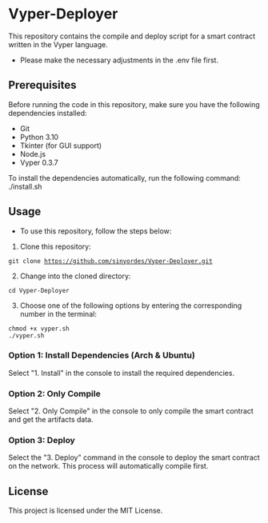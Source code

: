 # Vyper-Deployer

This repository contains the compile and deploy script for a smart contract written in the Vyper language.
- Please make the necessary adjustments in the .env file first.
## Prerequisites

Before running the code in this repository, make sure you have the following dependencies installed:

- Git
- Python 3.10
- Tkinter (for GUI support)
- Node.js
- Vyper 0.3.7

To install the dependencies automatically, run the following command:
<br>
./install.sh

## Usage

- To use this repository, follow the steps below:

1. Clone this repository:

<code>git clone https://github.com/sinyordes/Vyper-Deployer.git</code>

2. Change into the cloned directory:

<code>cd Vyper-Deployer</code>

3. Choose one of the following options by entering the corresponding number in the terminal:

<code>chmod +x vyper.sh</code> <br>
<code>./vyper.sh</code>

### Option 1: Install Dependencies (Arch & Ubuntu)

Select "1. Install" in the console to install the required dependencies.


### Option 2: Only Compile

Select "2. Only Compile" in the console to only compile the smart contract and get the artifacts data.


### Option 3:  Deploy 

Select the "3. Deploy" command in the console to deploy the smart contract on the network. This process will automatically compile first.

## License
This project is licensed under the MIT License.
